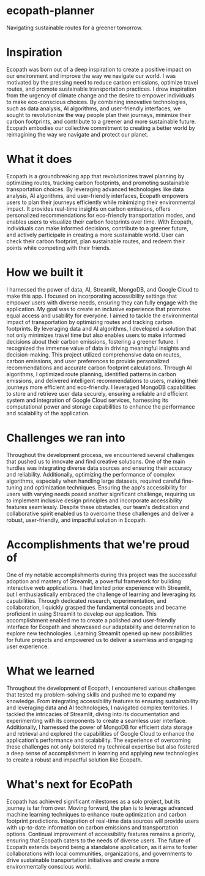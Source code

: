 # ecopath-planner
Navigating sustainable routes for a greener tomorrow.

# Inspiration
Ecopath was born out of a deep inspiration to create a positive impact on our environment and improve the way we navigate our world. I was motivated by the pressing need to reduce carbon emissions, optimize travel routes, and promote sustainable transportation practices. I drew inspiration from the urgency of climate change and the desire to empower individuals to make eco-conscious choices. By combining innovative technologies, such as data analysis, AI algorithms, and user-friendly interfaces, we sought to revolutionize the way people plan their journeys, minimize their carbon footprints, and contribute to a greener and more sustainable future. Ecopath embodies our collective commitment to creating a better world by reimagining the way we navigate and protect our planet.

# What it does
Ecopath is a groundbreaking app that revolutionizes travel planning by optimizing routes, tracking carbon footprints, and promoting sustainable transportation choices. By leveraging advanced technologies like data analysis, AI algorithms, and user-friendly interfaces, Ecopath empowers users to plan their journeys efficiently while minimizing their environmental impact. It provides real-time insights on carbon emissions, offers personalized recommendations for eco-friendly transportation modes, and enables users to visualize their carbon footprints over time. With Ecopath, individuals can make informed decisions, contribute to a greener future, and actively participate in creating a more sustainable world. User can check their carbon footprint, plan sustainable routes, and redeem their points while competing with their friends.

# How we built it
I harnessed the power of data, AI, Streamlit, MongoDB, and Google Cloud to make this app. I focused on incorporating accessibility settings that empower users with diverse needs, ensuring they can fully engage with the application. My goal was to create an inclusive experience that promotes equal access and usability for everyone. I aimed to tackle the environmental impact of transportation by optimizing routes and tracking carbon footprints. By leveraging data and AI algorithms, I developed a solution that not only minimizes travel time but also enables users to make informed decisions about their carbon emissions, fostering a greener future. I recognized the immense value of data in driving meaningful insights and decision-making. This project utilized comprehensive data on routes, carbon emissions, and user preferences to provide personalized recommendations and accurate carbon footprint calculations. Through AI algorithms, I optimized route planning, identified patterns in carbon emissions, and delivered intelligent recommendations to users, making their journeys more efficient and eco-friendly. I leveraged MongoDB capabilities to store and retrieve user data securely, ensuring a reliable and efficient system and integration of Google Cloud services, harnessing its computational power and storage capabilities to enhance the performance and scalability of the application.

# Challenges we ran into
Throughout the development process, we encountered several challenges that pushed us to innovate and find creative solutions. One of the main hurdles was integrating diverse data sources and ensuring their accuracy and reliability. Additionally, optimizing the performance of complex algorithms, especially when handling large datasets, required careful fine-tuning and optimization techniques. Ensuring the app's accessibility for users with varying needs posed another significant challenge, requiring us to implement inclusive design principles and incorporate accessibility features seamlessly. Despite these obstacles, our team's dedication and collaborative spirit enabled us to overcome these challenges and deliver a robust, user-friendly, and impactful solution in Ecopath.

# Accomplishments that we're proud of
One of my notable accomplishments during this project was the successful adoption and mastery of Streamlit, a powerful framework for building interactive web applications. I had limited prior experience with Streamlit, but I enthusiastically embraced the challenge of learning and leveraging its capabilities. Through dedicated research, experimentation, and collaboration, I quickly grasped the fundamental concepts and became proficient in using Streamlit to develop our application. This accomplishment enabled me to create a polished and user-friendly interface for Ecopath and showcased our adaptability and determination to explore new technologies. Learning Streamlit opened up new possibilities for future projects and empowered us to deliver a seamless and engaging user experience.

# What we learned
Throughout the development of Ecopath, I encountered various challenges that tested my problem-solving skills and pushed me to expand my knowledge. From integrating accessibility features to ensuring sustainability and leveraging data and AI technologies, I navigated complex territories. I tackled the intricacies of Streamlit, diving into its documentation and experimenting with its components to create a seamless user interface. Additionally, I harnessed the power of MongoDB for efficient data storage and retrieval and explored the capabilities of Google Cloud to enhance the application's performance and scalability. The experience of overcoming these challenges not only bolstered my technical expertise but also fostered a deep sense of accomplishment in learning and applying new technologies to create a robust and impactful solution like Ecopath.

# What's next for EcoPath
Ecopath has achieved significant milestones as a solo project, but its journey is far from over. Moving forward, the plan is to leverage advanced machine learning techniques to enhance route optimization and carbon footprint predictions. Integration of real-time data sources will provide users with up-to-date information on carbon emissions and transportation options. Continual improvement of accessibility features remains a priority, ensuring that Ecopath caters to the needs of diverse users. The future of Ecopath extends beyond being a standalone application, as it aims to foster collaborations with local communities, organizations, and governments to drive sustainable transportation initiatives and create a more environmentally conscious world.
